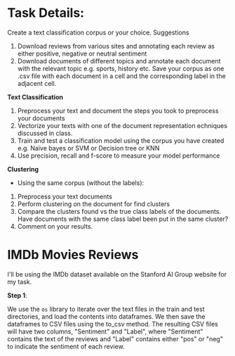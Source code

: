 # Task Details:
Create a text classification corpus or your choice. Suggestions
1. Download reviews from various sites and annotating each review as either positive,
negative or neutral sentiment
2. Download documents of different topics and annotate each document with the relevant
topic e.g. sports, history etc.
Save your corpus as one .csv file with each document in a cell and the corresponding label in the
adjacent cell.

**Text Classification**
1. Preprocess your text and document the steps you took to preprocess your documents
2. Vectorize your texts with one of the document representation echniques discussed in class.
3. Train and test a classification model using the corpus you have created e.g. Naïve bayes or
SVM or Decision tree or KNN
4. Use precision, recall and f-score to measure your model performance

**Clustering**
- Using the same corpus (without the labels):
1. Preprocess your text documents
2. Perform clustering on the document for find clusters
3. Compare the clusters found vs the true class labels of the documents. Have documents with
the same class label been put in the same cluster?
4. Comment on your results.


# IMDb Movies Reviews
I'll be using the IMDb dataset available on the Stanford AI Group website for my task.

**Step 1**:

We use the `os` library to iterate over the text files in the train and test directories, and load the contents into dataframes. We then save the dataframes to CSV files using the to_csv method. The resulting CSV files will have two columns, "Sentiment" and "Label", where "Sentiment" contains the text of the reviews and "Label" contains either "pos" or "neg" to indicate the sentiment of each review.
